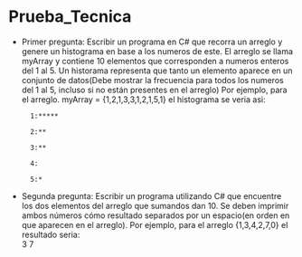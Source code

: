 # Prueba_Tecnica

- Primer pregunta:
  Escribir un programa en C# que recorra un arreglo y genere un histograma en base a los numeros de este. El arreglo se llama myArray y contiene 10 elementos que corresponden a numeros enteros del 1 al 5.
  Un historama representa que tanto un elemento aparece en un conjunto de datos(Debe mostrar la frecuencia para todos los numeros del 1 al 5, incluso si no están presentes en el arreglo) Por ejemplo, para el arreglo.
  myArray = {1,2,1,3,3,1,2,1,5,1} el histograma se veria asi:  

        1:*****  

        2:**  
        
        3:**  

        4:  

        5:*  


- Segunda pregunta:
  Escribir un programa utilizando C# que encuentre los dos elementos del arreglo que sumandos dan 10. Se deben imprimir ambos números cómo resultado separados por un espacio(en orden en que aparecen en el arreglo).
  Por ejemplo, para el arreglo {1,3,4,2,7,0} el resultado seria:  
   3 7  

  
